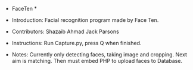 * FaceTen *

- Introduction:
	Facial recognition program made by Face Ten. 

- Contributors:
	Shazaib Ahmad
	Jack Parsons

- Instructions:
	Run Capture.py, press Q when finished.

- Notes:
	Currently only detecting faces, taking image and cropping. Next aim is matching.
	Then must embed PHP to upload faces to Database.


	
